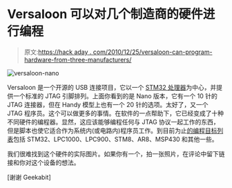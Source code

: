 # Versaloon 可以对几个制造商的硬件进行编程

> 原文:[https://hack aday . com/2010/12/25/versaloon-can-program-hardware-from-three-manufacturers/](https://hackaday.com/2010/12/25/versaloon-can-program-hardware-from-several-manufacturers/)

![](../Images/14db9a670669da65ea598a8cfbd1f030.png "versaloon-nano")

Versaloon 是一个开源的 USB 连接项目，它以一个 [STM32 处理器](http://hackaday.com/2010/10/12/arm-prototyping-on-the-cheap-with-stm32-discovery/)为中心，并提供一个标准的 JTAG 引脚排列。上面你看到的是 Nano 版本，它有一个 10 针的 JTAG 连接器，但在 Handy 模型上也有一个 20 针的选项。太好了，又一个 JTAG 程序员。这个可以做更多的事情。在软件的一点帮助下，它已经变成了十种不同硬件的编程器。显然，这应该能够编程任何与 JTAG 协议一起工作的东西，但是脚本也使它适合作为系统内(或电路内)程序员工作。到目前为止[的编程目标列表](http://www.versaloon.com/doc/versaloon/doc_versaloon_programmer_platform.html#doc_versaloon_programmer_connection_to_targets)包括 STM32、LPC1000、LPC900、STM8、AR8、MSP430 和其他一些。

我们很难找到这个硬件的实际图片。如果你有一个，拍一张照片，在评论中留下链接和你对这个设备的想法。

[谢谢 Geekabit]